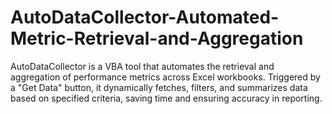# AutoDataCollector-Automated-Metric-Retrieval-and-Aggregation
AutoDataCollector is a VBA tool that automates the retrieval and aggregation of performance metrics across Excel workbooks. Triggered by a "Get Data" button, it dynamically fetches, filters, and summarizes data based on specified criteria, saving time and ensuring accuracy in reporting.
